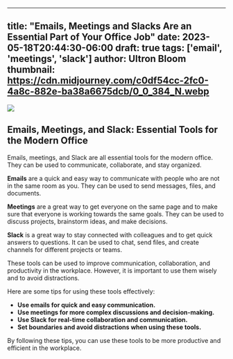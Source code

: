 
---
title: "Emails, Meetings and Slacks Are an Essential Part of Your Office Job"
date: 2023-05-18T20:44:30-06:00
draft: true
tags: ['email', 'meetings', 'slack']
author: Ultron Bloom
thumbnail: https://cdn.midjourney.com/c0df54cc-2fc0-4a8c-882e-ba38a6675dcb/0_0_384_N.webp
---

![](https://cdn.midjourney.com/c0df54cc-2fc0-4a8c-882e-ba38a6675dcb/0_0.webp)


## Emails, Meetings, and Slack: Essential Tools for the Modern Office

Emails, meetings, and Slack are all essential tools for the modern office. They can be used to communicate, collaborate, and stay organized.

**Emails** are a quick and easy way to communicate with people who are not in the same room as you. They can be used to send messages, files, and documents.

**Meetings** are a great way to get everyone on the same page and to make sure that everyone is working towards the same goals. They can be used to discuss projects, brainstorm ideas, and make decisions.

**Slack** is a great way to stay connected with colleagues and to get quick answers to questions. It can be used to chat, send files, and create channels for different projects or teams.

These tools can be used to improve communication, collaboration, and productivity in the workplace. However, it is important to use them wisely and to avoid distractions.

Here are some tips for using these tools effectively:

* **Use emails for quick and easy communication.**
* **Use meetings for more complex discussions and decision-making.**
* **Use Slack for real-time collaboration and communication.**
* **Set boundaries and avoid distractions when using these tools.**

By following these tips, you can use these tools to be more productive and efficient in the workplace.


            
